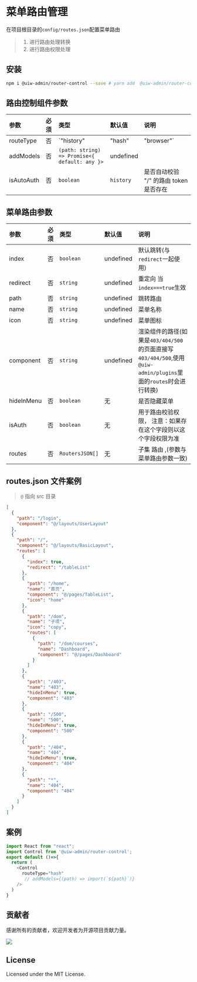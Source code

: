# 菜单路由管理

在项目根目录的`config/routes.json`配置菜单路由

> 1. 进行路由处理转换
> 2. 进行路由权限处理

## 安装

```bash
npm i @uiw-admin/router-control --save # yarn add  @uiw-admin/router-control
```

## 路由控制组件参数

| 参数       | 必须 | 类型                                          | 默认值    | 说明                                   |
| :--------- | :--- | :-------------------------------------------- | :-------- | :------------------------------------- |
| routeType  | 否   | `"history" | "hash" | "browser"`              | `history` | 路由模式                               |
| addModels  | 否   | `(path: string) => Promise<{ default: any }>` | undefined |                                        |
| isAutoAuth | 否   | `boolean`                                     | `history` | 是否自动校验 "/" 的路由 token 是否存在 |

## 菜单路由参数

| 参数       | 必须 | 类型            | 默认值    | 说明                                                                                                             |
| :--------- | :--- | :-------------- | :-------- | :--------------------------------------------------------------------------------------------------------------- |
| index      | 否   | `boolean`       | undefined | 默认跳转(与`redirect`一起使用)                                                                                   |
| redirect   | 否   | `string`        | undefined | 重定向  当`index===true`生效                                                                                     |
| path       | 否   | `string`        | undefined | 跳转路由                                                                                                         |
| name       | 否   | `string`        | undefined | 菜单名称                                                                                                         |
| icon       | 否   | `string`        | undefined | 菜单图标                                                                                                         |
| component  | 否   | `string`        | undefined | 渲染组件的路径(如果是`403/404/500`的页面直接写 `403/404/500`,使用`@uiw-admin/plugins`里面的`routes`时会进行转换) |
| hideInMenu | 否   | `boolean`       | 无        | 是否隐藏菜单                                                                                                     |
| isAuth     | 否   | `boolean`       | 无        | 用于路由校验权限， 注意：如果存在这个字段则以这个字段权限为准                                                    |
| routes     | 否   | `RoutersJSON[]` | 无        | 子集 路由 ,(参数与菜单路由参数一致)                                                                              |

<!-- ## 参数

```ts

// json文件格式
export interface RoutersJSON {
  key?: string;
  /** 默认跳转 */
  index?: boolean;
  /** 路径 */
  path?: string;
  /** 名称 */
  name?: string;
  /**  图标 */
  icon?: string;
  /** 重定向  当 index===true生效 */
  redirect?: string;
  /** 组件地址 如果是 403/404/500 的页面直接写 403/404/500 就可以了，内部直接做转化*/
  component?:string;
  /** 子集 路由 */
  routes?: RoutersJSON[];
  /** 是否隐藏菜单 */
  hideInMenu?: boolean;
  /** 用于路由校验权限， 注意：如果存在这个字段则以这个字段权限为准 */
  isAuth?: boolean;
}

export interface ControllerProps {
  /** 路由模式   默认 history  */
  routeType?: "history" | "hash" | "browser";
  /** 加载 model 方法，(解决import引用地址问题报错) */ 
  addModels?: (path: string) => Promise<{ default: any }>;
  /** 是否自动校验 "/" 路由  token 是否存在   */
  isAutoAuth?: boolean;
}

``` -->

## routes.json 文件案例

> `@` 指向 src 目录

```json
[
  {
    "path": "/login",
    "component": "@/layouts/UserLayout"
  },
  {
    "path": "/",
    "component": "@/layouts/BasicLayout",
    "routes": [
      {
        "index": true,
        "redirect": "/tableList"
      },
      {
        "path": "/home",
        "name": "首页",
        "component": "@/pages/TableList",
        "icon": "home"
      },
      {
        "path": "/dom",
        "name": "子项",
        "icon": "copy",
        "routes": [
          {
            "path": "/dom/courses",
            "name": "Dashboard",
            "component": "@/pages/Dashboard"
          }
        ]
      },
      {
        "path": "/403",
        "name": "403",
        "hideInMenu": true,
        "component": "403"
      },
      {
        "path": "/500",
        "name": "500",
        "hideInMenu": true,
        "component": "500"
      },
      {
        "path": "/404",
        "name": "404",
        "hideInMenu": true,
        "component": "404"
      },
      {
        "path": "*",
        "name": "404",
        "component": "404"
      }
    ]
  }
]
```

## 案例

```ts
import React from "react";
import Control from '@uiw-admin/router-control';
export default ()=>{
  return (
    <Control
      routeType="hash"
       // addModels={(path) => import(`${path}`)}
    />
  )
}

```

## 贡献者

感谢所有的贡献者，欢迎开发者为开源项目贡献力量。

<a href="https://github.com/uiwjs/uiw-admin/graphs/contributors">
  <img src="https://uiwjs.github.io/uiw-admin/CONTRIBUTORS.svg" />
</a>

## License

Licensed under the MIT License.